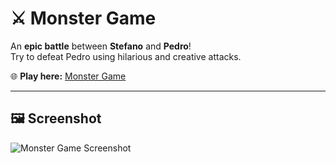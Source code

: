 # ⚔️ Monster Game

An **epic battle** between **Stefano** and **Pedro**!  
Try to defeat Pedro using hilarious and creative attacks.  

🌐 **Play here:** [Monster Game](https://stefanomazzuka.github.io/Monster_Game/)

---

## 🖼️ Screenshot
![Monster Game Screenshot](f9e82aad-fd35-4a17-9547-dd6f45097e75.png)
